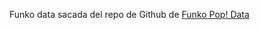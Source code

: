 Funko data sacada del repo de Github de [Funko Pop! Data](https://github.com/kennymkchan/funko-pop-data)
